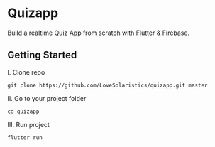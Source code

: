 # Quizapp

Build a realtime Quiz App from scratch with Flutter & Firebase.

## Getting Started

I. Clone repo
```
git clone https://github.com/LoveSolaristics/quizapp.git master
```
II. Go to your project folder 
```
cd quizapp
```
III. Run project
```
flutter run
```
